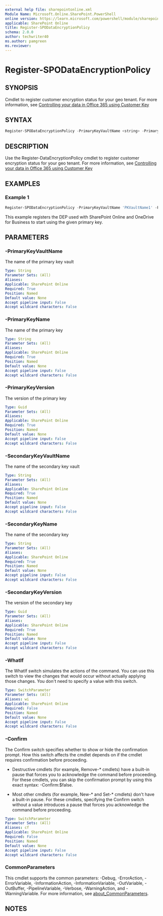 ```yaml
---
external help file: sharepointonline.xml
Module Name: Microsoft.Online.SharePoint.PowerShell
online version: https://learn.microsoft.com/powershell/module/sharepoint-online/register-spodataencryptionpolicy
applicable: SharePoint Online
title: Register-SPODataEncryptionPolicy
schema: 2.0.0
author: techwriter40
ms.author: pamgreen
ms.reviewer:
---
```


# Register-SPODataEncryptionPolicy

## SYNOPSIS

Cmdlet to register customer encryption status for your geo tenant.
For more information, see [Controlling your data in Office 365 using Customer Key](https://learn.microsoft.com/microsoft-365/compliance/controlling-your-data-using-customer-key)

## SYNTAX

```powershell
Register-SPODataEncryptionPolicy -PrimaryKeyVaultName <string> -PrimaryKeyName <string> -PrimaryKeyVersion <guid> -SecondaryKeyVaultName <string>  -SecondaryKeyName <string> -SecondaryKeyVersion <guid> [-WhatIf] [-Confirm] [<CommonParameters>]
```

## DESCRIPTION

Use the Register-DataEncryptionPolicy cmdlet to register customer encryption status for your geo tenant.
For more information, see [Controlling your data in Office 365 using Customer Key](https://learn.microsoft.com/microsoft-365/compliance/controlling-your-data-using-customer-key)

## EXAMPLES

### Example 1

```powershell
Register-SPODataEncryptionPolicy -PrimaryKeyVaultName 'PKVaultName1' -PrimaryKeyName 'PrimaryKey1' -PrimaryKeyVersion 'f635a23bd4a44b9996ff6aadd88d42ba' -SecondaryKeyVaultName 'SKVaultName1' -SecondaryKeyName 'SecondaryKey2' -SecondaryKeyVersion '2b3e8f1d754f438dacdec1f0945f251a'
```
This example registers the DEP used with SharePoint Online and OneDrive for Business to start using the given primary key.

## PARAMETERS

### -PrimaryKeyVaultName

The name of the primary key vault

```yaml
Type: String
Parameter Sets: (All)
Aliases:
Applicable: SharePoint Online
Required: True
Position: Named
Default value: None
Accept pipeline input: False
Accept wildcard characters: False
```

### -PrimaryKeyName

The name of the primary key

```yaml
Type: String
Parameter Sets: (All)
Aliases:
Applicable: SharePoint Online
Required: True
Position: Named
Default value: None
Accept pipeline input: False
Accept wildcard characters: False
```

### -PrimaryKeyVersion

The version of the primary key

```yaml
Type: Guid
Parameter Sets: (All)
Aliases:
Applicable: SharePoint Online
Required: True
Position: Named
Default value: None
Accept pipeline input: False
Accept wildcard characters: False
```

### -SecondaryKeyVaultName

The name of the secondary key vault

```yaml
Type: String
Parameter Sets: (All)
Aliases:
Applicable: SharePoint Online
Required: True
Position: Named
Default value: None
Accept pipeline input: False
Accept wildcard characters: False
```

### -SecondaryKeyName

The name of the secondary key

```yaml
Type: String
Parameter Sets: (All)
Aliases:
Applicable: SharePoint Online
Required: True
Position: Named
Default value: None
Accept pipeline input: False
Accept wildcard characters: False
```

### -SecondaryKeyVersion

The version of the secondary key

```yaml
Type: Guid
Parameter Sets: (All)
Aliases:
Applicable: SharePoint Online
Required: True
Position: Named
Default value: None
Accept pipeline input: False
Accept wildcard characters: False
```

### -WhatIf

The WhatIf switch simulates the actions of the command. You can use this switch to view the changes that would occur without actually applying those changes. You don't need to specify a value with this switch.

```yaml
Type: SwitchParameter
Parameter Sets: (All)
Aliases: wi
Applicable: SharePoint Online
Required: False
Position: Named
Default value: None
Accept pipeline input: False
Accept wildcard characters: False
```

### -Confirm

The Confirm switch specifies whether to show or hide the confirmation prompt. How this switch affects the cmdlet depends on if the cmdlet requires confirmation before proceeding.

- Destructive cmdlets (for example, Remove-\* cmdlets) have a built-in pause that forces you to acknowledge the command before proceeding. For these cmdlets, you can skip the confirmation prompt by using this exact syntax: -Confirm:$false.

- Most other cmdlets (for example, New-\* and Set-\* cmdlets) don't have a built-in pause. For these cmdlets, specifying the Confirm switch without a value introduces a pause that forces you acknowledge the command before proceeding.

```yaml
Type: SwitchParameter
Parameter Sets: (All)
Aliases: cf
Applicable: SharePoint Online
Required: False
Position: Named
Default value: None
Accept pipeline input: False
Accept wildcard characters: False
```

### CommonParameters

This cmdlet supports the common parameters: -Debug, -ErrorAction, -ErrorVariable, -InformationAction, -InformationVariable, -OutVariable, -OutBuffer, -PipelineVariable, -Verbose, -WarningAction, and -WarningVariable. For more information, see [about_CommonParameters](https://go.microsoft.com/fwlink/p/?LinkID=113216).

## NOTES
